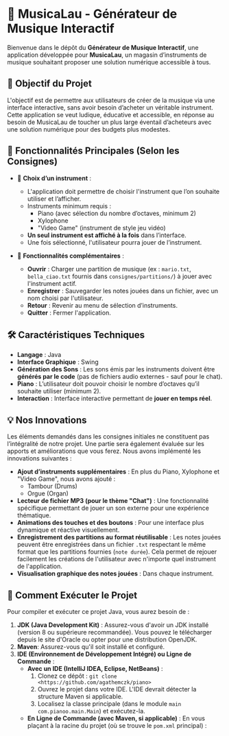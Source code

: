 # 🎹 MusicaLau - Générateur de Musique Interactif

Bienvenue dans le dépôt du **Générateur de Musique Interactif**, une application développée pour **MusicaLau**, un
magasin d’instruments de musique souhaitant proposer une solution numérique accessible à tous.

## 🎯 Objectif du Projet

L'objectif est de permettre aux utilisateurs de créer de la musique via une interface interactive, sans avoir besoin
d’acheter un véritable instrument. Cette application se veut ludique, éducative et accessible, en réponse au besoin de
MusicaLau de toucher un plus large éventail d’acheteurs avec une solution numérique pour des budgets plus modestes.

## 🧩 Fonctionnalités Principales (Selon les Consignes)

- 🎹 **Choix d’un instrument** :
    - L'application doit permettre de choisir l'instrument que l’on souhaite utiliser et l’afficher.
    - Instruments minimum requis :
        - Piano (avec sélection du nombre d’octaves, minimum 2)
        - Xylophone
      - "Video Game" (instrument de style jeu vidéo)
  - **Un seul instrument est affiché à la fois** dans l’interface.
  - Une fois sélectionné, l'utilisateur pourra jouer de l’instrument.

- 🎼 **Fonctionnalités complémentaires** :
    - **Ouvrir** : Charger une partition de musique (ex : `mario.txt`, `bella_ciao.txt` fournis dans
      `consignes/partitions/`) à jouer avec l'instrument actif.
    - **Enregistrer** : Sauvegarder les notes jouées dans un fichier, avec un nom choisi par l'utilisateur.
    - **Retour** : Revenir au menu de sélection d’instruments.
    - **Quitter** : Fermer l'application.

## 🛠️ Caractéristiques Techniques

- **Langage** : Java
- **Interface Graphique** : Swing
- **Génération des Sons** : Les sons émis par les instruments doivent être **générés par le code** (pas de fichiers
  audio externes - sauf pour le chat).
- **Piano** : L’utilisateur doit pouvoir choisir le nombre d’octaves qu’il souhaite utiliser (minimum 2).
- **Interaction** : Interface interactive permettant de **jouer en temps réel**.

## 💡 Nos Innovations

Les éléments demandés dans les consignes initiales ne constituent pas l’intégralité de notre projet. Une
partie sera également évaluée sur les apports et améliorations que vous ferez. Nous avons implémenté les innovations suivantes :

- **Ajout d’instruments supplémentaires** : En plus du Piano, Xylophone et "Video Game", nous avons ajouté :
    - Tambour (Drums)
    - Orgue (Organ)
- **Lecteur de fichier MP3 (pour le thème "Chat")** : Une fonctionnalité spécifique permettant de jouer un son externe
  pour une expérience thématique.
- **Animations des touches et des boutons** : Pour une interface plus dynamique et réactive visuellement.
- **Enregistrement des partitions au format réutilisable** : Les notes jouées peuvent être enregistrées dans un fichier
  `.txt` respectant le même format que les partitions fournies (`note durée`). Cela permet de rejouer facilement les
  créations de l'utilisateur avec n'importe quel instrument de l'application.
- **Visualisation graphique des notes jouées** : Dans chaque instrument.

## 🚀 Comment Exécuter le Projet

Pour compiler et exécuter ce projet Java, vous aurez besoin de :

1. **JDK (Java Development Kit)** : Assurez-vous d'avoir un JDK installé (version 8 ou supérieure recommandée). Vous
   pouvez le télécharger depuis le site d'Oracle ou opter pour une distribution OpenJDK.
2. **Maven**: Assurez-vous qu'il soit installé et configuré.
3. **IDE (Environnement de Développement Intégré) ou Ligne de Commande** :
    * **Avec un IDE (IntelliJ IDEA, Eclipse, NetBeans)** :
        1. Clonez ce dépôt : `git clone <https://github.com/agathemczk/piano>`
        2. Ouvrez le projet dans votre IDE. L'IDE devrait détecter la structure Maven si applicable.
        3. Localisez la classe principale (dans le module `main` `com.pianoo.main.Main`) et exécutez-la.
    * **En Ligne de Commande (avec Maven, si applicable)** :
      En vous plaçant à la racine du projet (où se trouve le `pom.xml` principal) :
